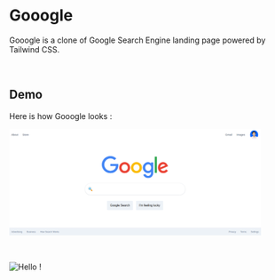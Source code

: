 # Gooogle

Gooogle is a clone of Google Search Engine landing page powered by Tailwind CSS.

<br />

## Demo

Here is how Gooogle looks :

<img src="https://raw.githubusercontent.com/kevinadhiguna/Gooogle/master/demo/1.png" width="90%"></img>

<br />

![Hello !](https://api.visitorbadge.io/api/VisitorHit?user=kevinadhiguna&repo=Gooogle&label=thanks%20for%20dropping%20in%20!&labelColor=%23000000&countColor=%23FFFFFF)
